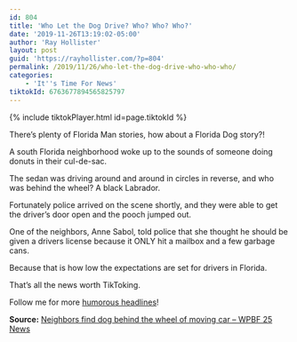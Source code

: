 ```yaml
---
id: 804
title: 'Who Let the Dog Drive? Who? Who? Who?'
date: '2019-11-26T13:19:02-05:00'
author: 'Ray Hollister'
layout: post
guid: 'https://rayhollister.com/?p=804'
permalink: /2019/11/26/who-let-the-dog-drive-who-who-who/
categories:
    - 'It''s Time For News'
tiktokId: 6763677894565825797
---
```


{% include tiktokPlayer.html id=page.tiktokId %}

There’s plenty of Florida Man stories, how about a Florida Dog story?!

A south Florida neighborhood woke up to the sounds of someone doing donuts in their cul-de-sac.

The sedan was driving around and around in circles in reverse, and who was behind the wheel? A black Labrador.

Fortunately police arrived on the scene shortly, and they were able to get the driver’s door open and the pooch jumped out.

One of the neighbors, Anne Sabol, told police that she thought he should be given a drivers license because it ONLY hit a mailbox and a few garbage cans.

Because that is how low the expectations are set for drivers in Florida.

That’s all the news worth TikToking.

Follow me for more [humorous headlines](http://tiktok.com/@rayhollister)!

**Source:** [Neighbors find dog behind the wheel of moving car – WPBF 25 News](https://www.wpbf.com/article/neighbors-find-dog-behind-the-wheel-of-moving-car/29875948)